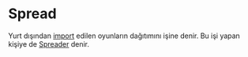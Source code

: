 # Spread

Yurt dışından [import](import.md) edilen oyunların dağıtımını işine denir. Bu işi yapan kişiye de [Spreader](spreader.md) denir.